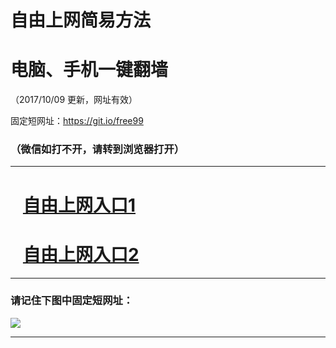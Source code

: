 ﻿# 自由上网简易方法

# 电脑、手机一键翻墙

（2017/10/09 更新，网址有效）

固定短网址：https://git.io/free99

### （微信如打不开，请转到浏览器打开）


***





# &nbsp;&nbsp; <a href="http://ft22308659.fwq-tz-1001.info/fwqtz01.html?t=10090012939 " target="_blank">自由上网入口1</a>
# &nbsp;&nbsp; <a href="http://ft3095713579.fwq-tz-1002.info/fwqtz02.html?t=1009001841 " target="_blank">自由上网入口2</a>
***

### 请记住下图中固定短网址：

<img src="https://s3-us-west-2.amazonaws.com/fwq-1001/yjfq-20170905okok.png" /> 


***

